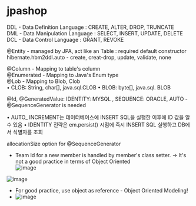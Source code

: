 # jpashop

DDL - Data Definition Language : CREATE, ALTER, DROP, TRUNCATE <br>
DML - Data Manipulation Language : SELECT, INSERT, UPDATE, DELETE<br>
DCL - Data Control Language : GRANT, REVOKE<br>

@Entity - managed by JPA, act like an Table : required default constructor<br>
hibernate.hbm2ddl.auto - create, creat-drop, update, validate, none <br>

@Column - Mapping to table's column <br>
@Enumerated - Mapping to Java's Enum type <br>
@Lob - Mapping to Blob, Clob <br>
• CLOB: String, char[], java.sql.CLOB 
• BLOB: byte[], java.sql. BLOB 

@Id, @GeneratedValue: IDENTITY: MYSQL ,  SEQUENCE: ORACLE, AUTO - @SequenceGenerator is needed <br>

• AUTO_ INCREMENT는 데이터베이스에 INSERT SQL을 실행한 이후에 ID 값을 알 수 있음
• IDENTITY 전략은 em.persist() 시점에 즉시 INSERT SQL 실행하고 DB에서 식별자를 조회

allocationSize option for @SequenceGenerator


* Team Id for a new member is handled by member's class setter. -> It's not a good practice in terms of Object Oriented<br>
![image](https://user-images.githubusercontent.com/76544061/161160369-06ad46e1-1f98-4c3c-a002-1d3f0c4c219b.png)

![image](https://user-images.githubusercontent.com/76544061/161160174-5f9df8b2-1da8-4f80-ae4e-d3a21b1e8561.png)

* For good practice, use object as reference - Object Oriented Modeling! 
* ![image](https://user-images.githubusercontent.com/76544061/161160506-6f6d748b-6db1-41ee-9b3d-0ae7b8afacb0.png)
